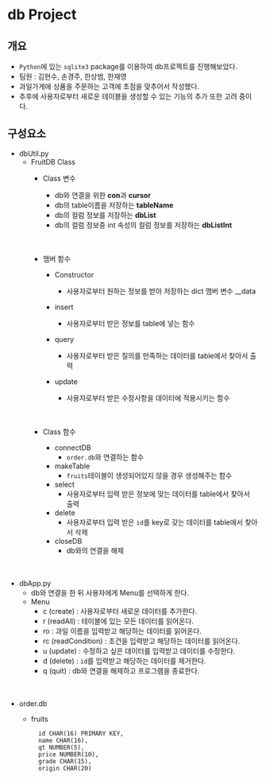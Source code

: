 # db Project



## 개요

* `Python`에 있는 `sqlite3` package를 이용하여 db프로젝트를 진행해보았다.
* 팀원 : 김현수, 손경주, 한상범, 한재영
* 과일가게에 상품을 주문하는 고객에 초점을 맞추어서 작성했다.
* 추후에 사용자로부터 새로운 테이블을 생성할 수 있는 기능의 추가 또한 고려 중이다.



## 구성요소

* dbUtil.py
  * FruitDB Class
    * Class 변수
      * db와 연결을 위한 **con**과 **cursor**
      * db의 table이름을 저장하는 **tableName**
      * db의 컬럼 정보를 저장하는 **dbList**
      * db의 컬럼 정보중 int 속성의 컬럼 정보를 저장하는 **dbListInt**
      
       　
      
    * 맴버 함수
      * Constructor
        
        * 사용자로부터 원하는 정보를 받아 저장하는 dict 맴버 변수 __data
      * insert
        
        * 사용자로부터 받은 정보를 table에 넣는 함수
      * query
        
        * 사용자로부터 받은 질의를 만족하는 데이터를 table에서 찾아서 출력
      * update
        
        * 사용자로부터 받은 수정사항을 데이터에 적용시키는 함수
        
        　 
      
    * Class 함수
      * connectDB
        * `order.db`와 연결하는 함수
      * makeTable
          * `fruits`테이블이 생성되어있지 않을 경우 생성해주는 함수
      * select
        * 사용자로부터 입력 받은 정보에 맞는 데이터를 table에서 찾아서 출력
      * delete
        * 사용자로부터 입력 받은 `id`를 key로 갖는 데이터를 table에서 찾아서 삭제
      * closeDB
        * db와의 연결을 해제

 　

* dbApp.py
  * db와 연결을 한 뒤 사용자에게 Menu를 선택하게 한다.
  * Menu
    * c (create) : 사용자로부터 새로운 데이터를 추가한다.
    * r (readAll) : 테이블에 있는 모든 데이터를 읽어온다.
    * ro : 과일 이름을 입력받고 해당하는 데이터를 읽어온다.
    * rc (readCondition) : 조건을 입력받고 해당하는 데이터를 읽어온다.
    * u (update) : 수정하고 싶은 데이터를 입력받고 데이터를 수정한다.
    * d (delete) : `id`를 입력받고 해당하는 데이터를 제거한다.
    * q (quit) : db와 연결을 해제하고 프로그램을 종료한다.

 　

* order.db

  * fruits

    ```
      id CHAR(16) PRIMARY KEY,
      name CHAR(16),
      qt NUMBER(5),
      price NUMBER(10),
      grade CHAR(15),
      origin CHAR(20)
    ```

